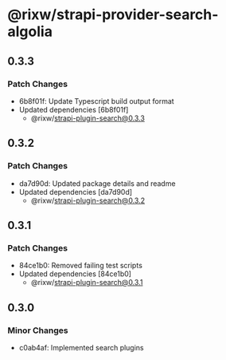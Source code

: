# @rixw/strapi-provider-search-algolia

## 0.3.3

### Patch Changes

- 6b8f01f: Update Typescript build output format
- Updated dependencies [6b8f01f]
  - @rixw/strapi-plugin-search@0.3.3

## 0.3.2

### Patch Changes

- da7d90d: Updated package details and readme
- Updated dependencies [da7d90d]
  - @rixw/strapi-plugin-search@0.3.2

## 0.3.1

### Patch Changes

- 84ce1b0: Removed failing test scripts
- Updated dependencies [84ce1b0]
  - @rixw/strapi-plugin-search@0.3.1

## 0.3.0

### Minor Changes

- c0ab4af: Implemented search plugins

